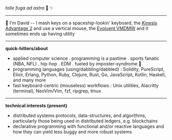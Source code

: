 _tolle fuga ad astra_ 🚀 ✨

---

👋  I'm David -- I mash keys on a spaceship-lookin' keyboard, the [Kinesis Advantage 2](https://kinesis-ergo.com/shop/advantage2/) and use a vertical mouse, the [Evoluent VMDMW](https://evoluent.com/products/vmdmw/) and it sometimes ends up having utility

---

**quick-hitters/about**

- applied computer science . programming is a pastime . sports fanatic (NBA, NFL) . hip-hop . EDM . fueled by imposter-syndrome 😬
- programming languages (using/dabbling/dabbled) : Solidity, PureScript, Elixir, Erlang, Python, Ruby, Clojure, Rust, Go, JavaScript, Kotlin, Haskell, and many more
- fast keyboard-centric (mouseless) workflows : Unix utilities, Alacritty (terminal), NeoVim/Vim, fzf, ripgrep, tmux

---

**technical interests (present)**

- distributed systems protocols, data-structures, and algorithms, particularly those being used in distributed ledgers, e.g. blockchains
- declarative programming with functional and/or reactive languages and how they can yield less buggy and more robust systems
